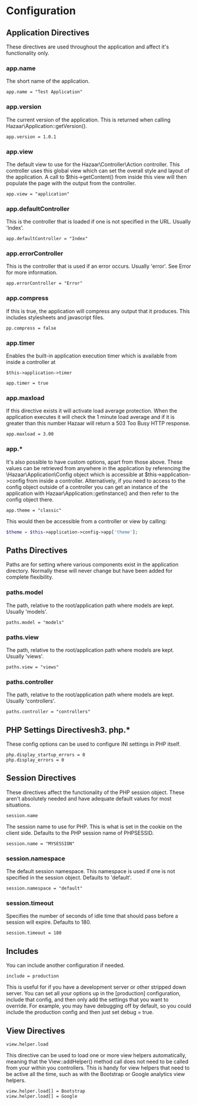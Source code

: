 # Configuration

## Application Directives

These directives are used throughout the application and affect it's functionality only.

### app.name

The short name of the application.

```
app.name = "Test Application"
```

### app.version

The current version of the application. This is returned when calling Hazaar\\Application::getVersion().

```
app.version = 1.0.1
```

### app.view

The default view to use for the Hazaar\\Controller\\Action controller. This controller uses this global view which can set the overall style and layout of the application. A call to $this->getContent() from inside this view will then populate the page with the output from the controller.

```
app.view = "application"
```

### app.defaultController

This is the controller that is loaded if one is not specified in the URL. Usually 'Index'.

```
app.defaultController = "Index"
```

### app.errorController

This is the controller that is used if an error occurs. Usually 'error'. See Error for more information.

```
app.errorController = "Error"
```

### app.compress

If this is true, the application will compress any output that it produces. This includes stylesheets and javascript files.

```
pp.compress = false
```

### app.timer

Enables the built-in application execution timer which is available from inside a controller at

```
$this->application->timer
```

```
app.timer = true
```

### app.maxload

If this directive exists it will activate load average protection. When the application executes it will check the 1 minute load average and if it is greater than this number Hazaar will return a 503 Too Busy HTTP response.

```
app.maxload = 3.00
```

### app.*

It's also possible to have custom options, apart from those above. These values can be retrieved from anywhere in the application by referencing the \Hazaar\Application\Config object which is accessible at $this->application->config from inside a controller. Alternatively, if you need to access to the config object outside of a controller you can get an instance of the application with Hazaar\Application::getInstance() and then refer to the config object there.

```
app.theme = "classic"
```

This would then be accessible from a controller or view by calling:

```php
$theme = $this->application->config->app['theme'];
```

## Paths Directives

Paths are for setting where various components exist in the application directory. Normally these will never change but have been added for complete flexibility.

### paths.model

The path, relative to the root/application path where models are kept. Usually 'models'.

```
paths.model = "models"
```

### paths.view

The path, relative to the root/application path where models are kept. Usually 'views'.

```
paths.view = "views"
```

### paths.controller

The path, relative to the root/application path where models are kept. Usually 'controllers'.

```
paths.controller = "controllers"
```

## PHP Settings Directivesh3. php.*

These config options can be used to configure INI settings in PHP itself.

```
php.display_startup_errors = 0
php.display_errors = 0
```

## Session Directives

These directives affect the functionality of the PHP session object. These aren't absolutely needed and have adequate default values for most situations.

```
session.name
```

The session name to use for PHP. This is what is set in the cookie on the client side. Defaults to the PHP session name of PHPSESSID.

```
session.name = "MYSESSION"
```

### session.namespace

The default session namespace. This namespace is used if one is not specified in the session object. Defaults to 'default'.

```
session.namespace = "default"
```

### session.timeout

Specifies the number of seconds of idle time that should pass before a session will expire. Defaults to 180.

```
session.timeout = 180
```

## Includes

You can include another configuration if needed.

```
include = production
```

This is useful for if you have a development server or other stripped down server. You can set all your options up in the [production] configuration, include that config, and then only add the settings that you want to override. For example, you may have debugging off by default, so you could include the production config and then just set debug = true.

## View Directives

```
view.helper.load
```

This directive can be used to load one or more view helpers automatically, meaning that the View::addHelper() method call does not need to be called from your within you controllers. This is handy for view helpers that need to be active all the time, such as with the Bootstrap or Google analytics view helpers.

```
view.helper.load[] = Bootstrap
view.helper.load[] = Google
```